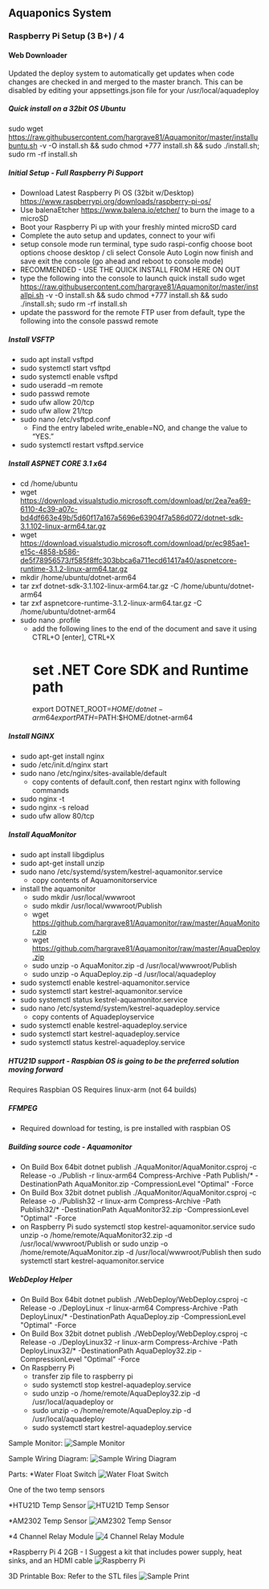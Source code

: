 ## Aquaponics System
### Raspberry Pi Setup (3 B+) / 4

#### Web Downloader
Updated the deploy system to automatically get updates when code changes are checked in and merged to the master branch.  This can be disabled by editing your appsettings.json file for your /usr/local/aquadeploy


##### Quick install on a 32bit OS Ubuntu
sudo wget https://raw.githubusercontent.com/hargrave81/Aquamonitor/master/installubuntu.sh -v -O install.sh && sudo chmod +777 install.sh && sudo ./install.sh; sudo rm -rf install.sh


##### Initial Setup - Full Raspberry Pi Support
- Download Latest Raspberry Pi OS (32bit w/Desktop)
  https://www.raspberrypi.org/downloads/raspberry-pi-os/
- Use balenaEtcher https://www.balena.io/etcher/ to burn the image to a microSD
- Boot your Raspberry Pi up with your freshly minted microSD card
- Complete the auto setup and updates, connect to your wifi
- setup console mode
  run terminal, type sudo raspi-config
  choose boot options
  choose desktop / cli
  select Console Auto Login
  now finish and save
  exit the console (go ahead and reboot to console mode)
- RECOMMENDED - USE THE QUICK INSTALL FROM HERE ON OUT
- type the following into the console to launch quick install
    sudo wget https://raw.githubusercontent.com/hargrave81/Aquamonitor/master/installpi.sh -v -O install.sh && sudo chmod +777 install.sh && sudo ./install.sh; sudo rm -rf install.sh
- update the password for the remote FTP user from default, type the following into the console
    passwd remote

##### Install VSFTP
- sudo apt install vsftpd
- sudo systemctl start vsftpd
- sudo systemctl enable vsftpd
- sudo useradd –m remote
- sudo passwd remote
- sudo ufw allow 20/tcp
- sudo ufw allow 21/tcp
- sudo nano /etc/vsftpd.conf
  - Find the entry labeled write_enable=NO, and change the value to “YES.”
- sudo systemctl restart vsftpd.service 

##### Install ASPNET CORE 3.1 x64
- cd /home/ubuntu
- wget https://download.visualstudio.microsoft.com/download/pr/2ea7ea69-6110-4c39-a07c-bd4df663e49b/5d60f17a167a5696e63904f7a586d072/dotnet-sdk-3.1.102-linux-arm64.tar.gz
- wget https://download.visualstudio.microsoft.com/download/pr/ec985ae1-e15c-4858-b586-de5f78956573/f585f8ffc303bbca6a711ecd61417a40/aspnetcore-runtime-3.1.2-linux-arm64.tar.gz
- mkdir /home/ubuntu/dotnet-arm64
- tar zxf dotnet-sdk-3.1.102-linux-arm64.tar.gz -C /home/ubuntu/dotnet-arm64
- tar zxf aspnetcore-runtime-3.1.2-linux-arm64.tar.gz -C /home/ubuntu/dotnet-arm64
- sudo nano .profile
  - add the following lines to the end of the document and save it using CTRL+O [enter], CTRL+X
    # set .NET Core SDK and Runtime path
    export DOTNET_ROOT=$HOME/dotnet-arm64
    export PATH=$PATH:$HOME/dotnet-arm64

##### Install NGINX
- sudo apt-get install nginx
- sudo /etc/init.d/nginx start
- sudo nano /etc/nginx/sites-available/default
  - copy contents of default.conf, then restart nginx with following commands
- sudo nginx -t
- sudo nginx -s reload
- sudo ufw allow 80/tcp

##### Install AquaMonitor
- sudo apt install libgdiplus
- sudo apt-get install unzip
- sudo nano /etc/systemd/system/kestrel-aquamonitor.service
  - copy contents of Aquamonitorservice
- install the aquamonitor
  - sudo mkdir /usr/local/wwwroot
  - sudo mkdir /usr/local/wwwroot/Publish
  - wget https://github.com/hargrave81/Aquamonitor/raw/master/AquaMonitor.zip
  - wget https://github.com/hargrave81/Aquamonitor/raw/master/AquaDeploy.zip
  - sudo unzip -o AquaMonitor.zip -d /usr/local/wwwroot/Publish
  - sudo unzip -o AquaDeploy.zip -d /usr/local/aquadeploy
- sudo systemctl enable kestrel-aquamonitor.service
- sudo systemctl start kestrel-aquamonitor.service
- sudo systemctl status kestrel-aquamonitor.service
- sudo nano /etc/systemd/system/kestrel-aquadeploy.service
  - copy contents of Aquadeployservice
- sudo systemctl enable kestrel-aquadeploy.service
- sudo systemctl start kestrel-aquadeploy.service
- sudo systemctl status kestrel-aquadeploy.service


##### HTU21D support - Raspbian OS is going to be the preferred solution moving forward
Requires Raspbian OS
Requires linux-arm (not 64 builds)


##### FFMPEG
- Required download for testing, is pre installed with raspbian OS

##### Building source code - Aquamonitor
- On Build Box 64bit
dotnet publish ./AquaMonitor/AquaMonitor.csproj -c Release -o ./Publish -r linux-arm64
Compress-Archive -Path Publish/* -DestinationPath AquaMonitor.zip -CompressionLevel "Optimal" -Force
- On Build Box 32bit 
dotnet publish ./AquaMonitor/AquaMonitor.csproj -c Release -o ./Publish32 -r linux-arm
Compress-Archive -Path Publish32/* -DestinationPath AquaMonitor32.zip -CompressionLevel "Optimal" -Force
- on Raspberry Pi
sudo systemctl stop kestrel-aquamonitor.service
sudo unzip -o /home/remote/AquaMonitor32.zip -d /usr/local/wwwroot/Publish
or
sudo unzip -o /home/remote/AquaMonitor.zip -d /usr/local/wwwroot/Publish
then
sudo systemctl start kestrel-aquamonitor.service

##### WebDeploy Helper
- On Build Box 64bit
dotnet publish ./WebDeploy/WebDeploy.csproj -c Release -o ./DeployLinux -r linux-arm64
Compress-Archive -Path DeployLinux/* -DestinationPath AquaDeploy.zip -CompressionLevel "Optimal" -Force
- On Build Box 32bit 
dotnet publish ./WebDeploy/WebDeploy.csproj -c Release -o ./DeployLinux32 -r linux-arm
Compress-Archive -Path DeployLinux32/* -DestinationPath AquaDeploy32.zip -CompressionLevel "Optimal" -Force
- On Raspberry Pi
  - transfer zip file to raspberry pi  
  - sudo systemctl stop kestrel-aquadeploy.service
  - sudo unzip -o /home/remote/AquaDeploy32.zip -d /usr/local/aquadeploy
  or
  - sudo unzip -o /home/remote/AquaDeploy.zip -d /usr/local/aquadeploy
  - sudo systemctl start kestrel-aquadeploy.service    

Sample Monitor:
![Sample Monitor](AquaMonitor.jpg)


Sample Wiring Diagram:
![Sample Wiring Diagram](SampleLayout.png)

Parts:
*Water Float Switch
![Water Float Switch](WaterFloatSwitch.jpg)

One of the two temp sensors

*HTU21D Temp Sensor
![HTU21D Temp Sensor](HTU21D.jpg)

*AM2302 Temp Sensor
![AM2302 Temp Sensor](AM2302.jpg)

*4 Channel Relay Module
![4 Channel Relay Module](RelayBoard.jpg)

*Raspberry Pi 4 2GB - I Suggest a kit that includes power supply, heat sinks, and an HDMI cable
![Raspberry Pi](RaspberryPi4.jpg)

3D Printable Box: Refer to the STL files
![Sample Print](3DBox.jpg)
